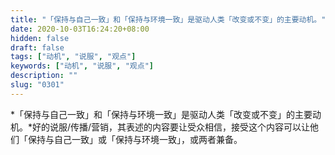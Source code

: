 ```yaml
---
title: "「保持与自己一致」和「保持与环境一致」是驱动人类「改变或不变」的主要动机。"
date: 2020-10-03T16:24:20+08:00
hidden: false
draft: false
tags: ["动机", "说服", "观点"]
keywords: ["动机", "说服", "观点"]
description: ""
slug: "0301"
---
```


*「保持与自己一致」和「保持与环境一致」是驱动人类「改变或不变」的主要动机。*好的说服/传播/营销，其表述的内容要让受众相信，接受这个内容可以让他们「保持与自己一致」或「保持与环境一致」，或两者兼备。